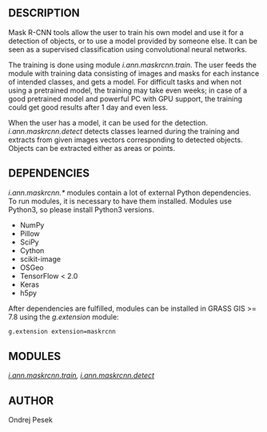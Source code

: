 ## DESCRIPTION

Mask R-CNN tools allow the user to train his own model and use it for a
detection of objects, or to use a model provided by someone else. It can
be seen as a supervised classification using convolutional neural
networks.

The training is done using module *i.ann.maskrcnn.train*. The user feeds
the module with training data consisting of images and masks for each
instance of intended classes, and gets a model. For difficult tasks and
when not using a pretrained model, the training may take even weeks; in
case of a good pretrained model and powerful PC with GPU support, the
training could get good results after 1 day and even less.

When the user has a model, it can be used for the detection.
*i.ann.maskrcnn.detect* detects classes learned during the training and
extracts from given images vectors corresponding to detected objects.
Objects can be extracted either as areas or points.

## DEPENDENCIES

*i.ann.maskrcnn.\** modules contain a lot of external Python
dependencies. To run modules, it is necessary to have them installed.
Modules use Python3, so please install Python3 versions.

  - NumPy
  - Pillow
  - SciPy
  - Cython
  - scikit-image
  - OSGeo
  - TensorFlow \< 2.0
  - Keras
  - h5py

After dependencies are fulfilled, modules can be installed in GRASS GIS
\>= 7.8 using the *g.extension* module:

```sh
g.extension extension=maskrcnn
```

## MODULES

*[i.ann.maskrcnn.train](i.ann.maskrcnn.train.md),
[i.ann.maskrcnn.detect](i.ann.maskrcnn.detect.md)*

## AUTHOR

Ondrej Pesek
